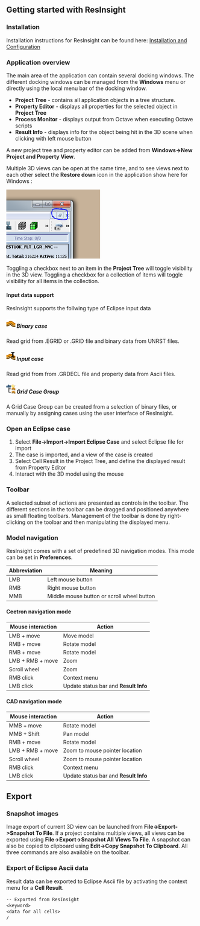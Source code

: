 ## Getting started with ResInsight #

### Installation
Installation instructions for ResInsight can be found here: [Installation and Configuration](Installation.md) 


### Application overview ##

The main area of the application can contain several docking windows. The different docking 
windows can be managed from the **Windows** menu or directly using the local menu bar of the docking window.

- **Project Tree** - contains all application objects in a tree structure.
- **Property Editor** - displays all properties for the selected object in **Project Tree**
- **Process Monitor** - displays output from Octave when executing Octave scripts
- **Result Info** - displays info for the object being hit in the 3D scene when clicking with left mouse button

A new project tree and property editor can be added from **Windows->New Project and Property View**.

Multiple 3D views can be open at the same time, and to see views next to each other select 
the **Restore down** icon in the application show here for Windows :

![Show multiple views](images/RestoreDown.PNG)

Toggling a checkbox next to an item in the **Project Tree** will toggle visibility in the 3D view. Toggling a checkbox for a collection of items will toggle visibility for all items in the collection.

#### Input data support ###
ResInsight supports the follwing type of Eclipse input data

##### ![](images/Case24x24.png) Binary case
Read grid from .EGRID or .GRID file and binary data from UNRST files.

##### ![](images/EclipseInput24x24.png) Input case
Read grid from from .GRDECL file and property data from Ascii files.

##### ![](images/CreateGridCaseGroup24x24.png) Grid Case Group
A Grid Case Group can be created from a selection of binary files, or manually by assigning cases using the user interface of ResInsight.


### Open an Eclipse case ##
1. Select **File->Import->Import Eclipse Case** and select Eclipse file for import
2. The case is imported, and a view of the case is created
3. Select Cell Result in the Project Tree, and define the displayed result from Property Editor
4. Interact with the 3D model using the mouse

### Toolbar ##

A selected subset of actions are presented as controls in the toolbar. The different sections in the toolbar can be dragged and positioned anywhere as small floating toolbars. Management of the toolbar is done by right-clicking on the toolbar and then manipulating the displayed menu.

### Model navigation ##

ResInsight comes with a set of predefined 3D navigation modes. This mode can be set in **Preferences**.

Abbreviation | Meaning
-------------|-------
LMB          | Left mouse button
RMB          | Right mouse button
MMB          | Middle mouse button or scroll wheel button

#### Ceetron navigation mode ###
Mouse interaction | Action
------------------|-------
LMB + move        | Move model
RMB + move        | Rotate model
RMB + move        | Rotate model
LMB + RMB + move  | Zoom
Scroll wheel      | Zoom
RMB click         | Context menu 
LMB click         | Update status bar and **Result Info**

#### CAD navigation mode ###
Mouse interaction | Action
------------------|-------
MMB + move        | Rotate model
MMB + Shift       | Pan model
RMB + move        | Rotate model
LMB + RMB + move  | Zoom to mouse pointer location
Scroll wheel      | Zoom to mouse pointer location
RMB click         | Context menu 
LMB click         | Update status bar and **Result Info**


## Export #
### Snapshot images ##
Image export of current 3D view can be launched from **File->Export->Snapshot To File**. If a project contains multiple views, all views can be exported using **File->Export->Snapshot All Views To File**. A snapshot can also be copied to clipboard using **Edit->Copy Snapshot To Clipboard**. All three commands are also available on the toolbar.

### Export of Eclipse Ascii data ##
Result data can be exported to Eclipse Ascii file by activating the context menu for a **Cell Result**.

    -- Exported from ResInsight
    <keyword>
    <data for all cells>
    /

